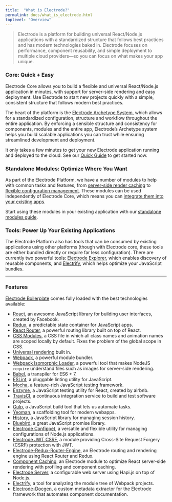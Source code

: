 ```yaml
---
title:  "What is Electrode?"
permalink: docs/what_is_electrode.html
toplevel: "Overview"
---
```


> Electrode is a platform for building universal React/Node.js applications with
> a standardized structure that follows best practices and has modern
> technologies baked in. Electrode focuses on performance, component reusability,
> and simple deployment to multiple cloud providers—so you can focus on what
> makes your app unique.

### Core: Quick + Easy

Electrode Core allows you to build a flexible and universal React/Node.js
application in minutes, with support for server-side rendering and easy
deployment. Use Electrode to start new projects quickly with a simple,
consistent structure that follows modern best practices.

The heart of the platform is the [Electrode Archetype System], which allows for
a standardized configuration, structure and workflow throughout the entire
application. By enforcing a sensible structure and consistency for components,
modules and the entire app, Electrode’s Archetype system helps you build
scalable applications you can trust while ensuring streamlined development and
deployment.

It only takes a few minutes to get your new Electrode application running and
deployed to the cloud. See our [Quick Guide] to get started now.

### Standalone Modules: Optimize Where You Want

As part of the Electrode Platform, we have a number of modules to help with
common tasks and features, from [server-side render caching] to
[flexible configuration management]. These modules can be used independently of
Electrode Core, which means you can [integrate them into your existing apps].

Start using these modules in your existing application with our
[standalone modules guide].

### Tools: Power Up Your Existing Applications

The Electrode Platform also has tools that can be consumed by existing
applications using other platforms (though with Electrode core, these tools are
either bundled directly or require far less configuration). There are currently
two powerful tools: [Electrode Explorer], which enables discovery of reusable
components, and [Electrify], which helps optimize your JavaScript bundles.

<hr>

### Features

[Electrode Boilerplate] comes fully loaded with the best technologies available:

*   [React], an awesome JavaScript library for building user interfaces, created
    by Facebook.
*   [Redux], a predictable state container for JavaScript apps.
*   [React Router], a powerful routing library built on top of React.
*   [CSS Modules], a CSS file in which all class names and animation names are
    scoped locally by default. Fixes the problem of the global scope in
    CSS.
*   [Universal rendering] built in.
*   [Webpack], a powerful module bundler.
*   [Webpack Isomorphic Loader], a powerful tool that makes NodeJS `require`
    understand files such as images for server-side rendering.
*   [Babel], a transpiler for ES6 + 7.
*   [ESLint], a pluggable linting utility for JavaScript.
*   [Mocha], a feature-rich JavaScript testing framework.
*   [Enzyme], a JavaScript testing utility for React, created by airbnb.
*   [TravisCI], a continuous integration service to build and test software
    projects.
*   [Gulp], a JavaScript build tool that lets us automate tasks.
*   [Yeoman], a scaffolding tool for modern webapps.
*   [History], a JavaScript library for managing session history.
*   [Bluebird], a great JavaScript promise library.
*   [Electrode Confippet], a versatile and flexible utility for managing
    configurations of Node.js applications.
*   [Electrode JWT CSRF], a module providing Cross-Site Request Forgery (CSRF)
    protection with JWT.
*   [Electrode-Redux-Router-Engine], an Electrode routing and rendering engine
    using React Router and Redux.
*   [Component Caching], an Electrode module to optimize React server-side
    rendering with profiling and component caching.
*   [Electrode Server], a configurable web server using Hapi.js on top of
    Node.js.
*   [Electrify], a tool for analyzing the module tree of Webpack projects.
*   [Electrode-Docgen], a custom metadata extractor for the Electrode framework
    that automates component documentation.

[Electrode Archetype System]: what_is_electrode.html
[Quick Guide]: get_started.html
[server-side render caching]: server_side_render_cache.html
[Electrode Confippet]: confippet.html
[flexible configuration management]: confippet.html
[integrate them into your existing apps]: stand_alone_modules.html
[standalone modules guide]: stand_alone_modules.html
[discovery of reusable components]: electrode_explorer.html
[JavaScript bundles]: electrify.html
[Electrode Explorer]: electrode_explorer.html
[Electrify]: electrify.html
[Electrode Boilerplate]: https://github.com/electrode-io/electrode#boilerplate-universal-react-node
[React]: https://facebook.github.io/react/index.html
[Redux]: http://redux.js.org/docs/basics/UsageWithReact.html
[React Router]: https://github.com/ReactTraining/react-router/tree/master/docs
[CSS Modules]: https://github.com/css-modules/css-modules
[Universal Rendering]: https://medium.com/@mjackson/universal-javascript-4761051b7ae9#.xjxr5yj5z
[Webpack]: https://webpack.github.io/docs/motivation.html
[Webpack Isomorphic Loader]: https://github.com/jchip/isomorphic-loader
[Babel]: https://babeljs.io/
[ESLint]: http://eslint.org/
[Mocha]: https://mochajs.org/
[Enzyme]: https://github.com/airbnb/enzyme
[TravisCI]: https://travis-ci.org/
[Gulp]: http://gulpjs.com/
[Yeoman]: http://yeoman.io/
[History]: https://www.npmjs.com/package/history
[Bluebird]: Bluebird
[Electrode JWT CSRF]: https://github.com/electrode-io/electrode-csrf-jwt
[Electrode-Redux-Router-Engine]: https://github.com/electrode-io/electrode-redux-router-engine
[Component Caching]: https://github.com/electrode-io/electrode-react-ssr-caching
[Electrode Server]: https://github.com/electrode-io/electrode-server
[Electrify]: https://github.com/electrode-io/electrify
[Electrode-Docgen]: https://github.com/electrode-io/electrode-docgen